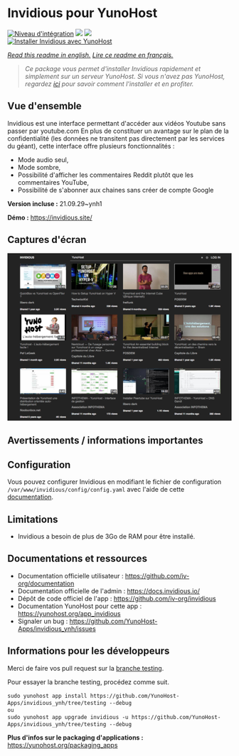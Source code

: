 # Invidious pour YunoHost

[![Niveau d'intégration](https://dash.yunohost.org/integration/invidious.svg)](https://dash.yunohost.org/appci/app/invidious) ![](https://ci-apps.yunohost.org/ci/badges/invidious.status.svg) ![](https://ci-apps.yunohost.org/ci/badges/invidious.maintain.svg)  
[![Installer Invidious avec YunoHost](https://install-app.yunohost.org/install-with-yunohost.svg)](https://install-app.yunohost.org/?app=invidious)

*[Read this readme in english.](./README.md)*
*[Lire ce readme en français.](./README_fr.md)*

> *Ce package vous permet d'installer Invidious rapidement et simplement sur un serveur YunoHost.
Si vous n'avez pas YunoHost, regardez [ici](https://yunohost.org/#/install) pour savoir comment l'installer et en profiter.*

## Vue d'ensemble

Invidious est une interface permettant d'accéder aux vidéos Youtube sans passer par youtube.com
En plus de constituer un avantage sur le plan de la confidentialité (les données ne transitent pas directement par les services du géant), cette interface offre plusieurs fonctionnalités :
- Mode audio seul,
- Mode sombre,
- Possibilité d'afficher les commentaires Reddit plutôt que les commentaires YouTube,
- Possibilité de s'abonner aux chaines sans créer de compte Google

**Version incluse :** 21.09.29~ynh1

**Démo :** https://invidious.site/

## Captures d'écran

![](./doc/screenshots/screenshot.png)

## Avertissements / informations importantes

## Configuration

Vous pouvez configurer Invidious en modifiant le fichier de configuration `/var/www/invidious/config/config.yaml` avec l'aide de cette [documentation](https://docs.invidious.io/Configuration.md).

## Limitations

* Invidious a besoin de plus de 3Go de RAM pour être installé.

## Documentations et ressources

* Documentation officielle utilisateur : https://github.com/iv-org/documentation
* Documentation officielle de l'admin : https://docs.invidious.io/
* Dépôt de code officiel de l'app : https://github.com/iv-org/invidious
* Documentation YunoHost pour cette app : https://yunohost.org/app_invidious
* Signaler un bug : https://github.com/YunoHost-Apps/invidious_ynh/issues

## Informations pour les développeurs

Merci de faire vos pull request sur la [branche testing](https://github.com/YunoHost-Apps/invidious_ynh/tree/testing).

Pour essayer la branche testing, procédez comme suit.
```
sudo yunohost app install https://github.com/YunoHost-Apps/invidious_ynh/tree/testing --debug
ou
sudo yunohost app upgrade invidious -u https://github.com/YunoHost-Apps/invidious_ynh/tree/testing --debug
```

**Plus d'infos sur le packaging d'applications :** https://yunohost.org/packaging_apps